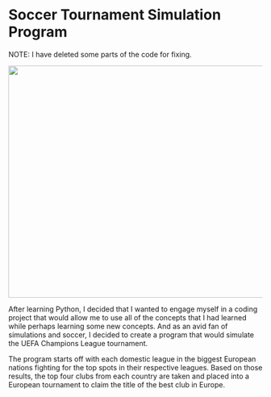 # Soccer Tournament Simulation Program
NOTE: I have deleted some parts of the code for fixing.

<p align="center">
  <img width="660" height="460" src="https://github.com/varmagokul6/soccerTournamentSim/blob/master/images/premier.PNG">
</p>


After learning Python, I decided that I wanted to engage myself in a coding project that would allow me to use all of the concepts that I had learned while perhaps learning some new concepts. And as an avid fan of simulations and soccer, I decided to create a program that would simulate the UEFA Champions League tournament.

The program starts off with each domestic league in the biggest European nations fighting for the top spots in their respective leagues. Based on those results, the top four clubs from each country are taken and placed into a European tournament to claim the title of the best club in Europe. 

